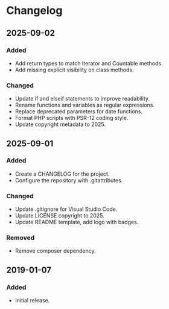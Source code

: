 # Changelog

## 2025-09-02

### Added

- Add return types to match Iterator and Countable methods.
- Add missing explicit visibility on class methods.

### Changed

- Update if and elseif statements to improve readability.
- Rename functions and variables as regular expressions.
- Replace deprecated parameters for date functions.
- Format PHP scripts with PSR-12 coding style.
- Update copyright metadata to 2025.

## 2025-09-01

### Added

- Create a CHANGELOG for the project.
- Configure the repository with .gitattributes.

### Changed

- Update .gitignore for Visual Studio Code.
- Update LICENSE copyright to 2025.
- Update README template, add logo with badges.

### Removed

- Remove composer dependency.

## 2019-01-07

### Added

- Initial release.
